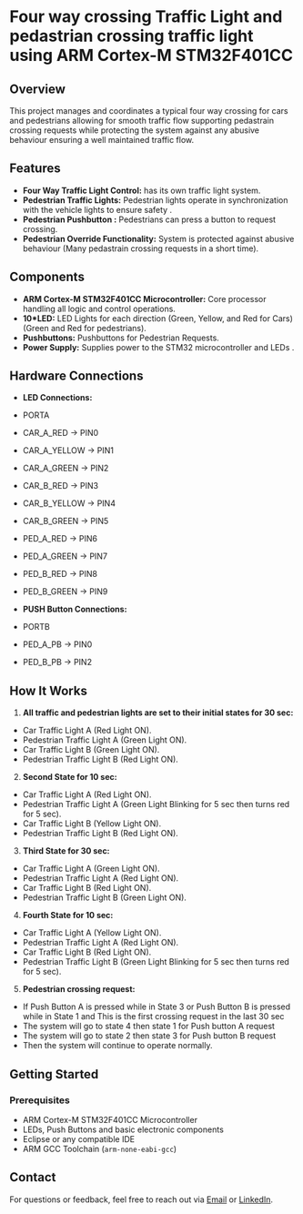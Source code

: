 # Four way crossing Traffic Light and pedastrian crossing traffic light using ARM Cortex-M STM32F401CC

## Overview

This project manages and coordinates a typical four way crossing for cars and pedestrians allowing for smooth traffic flow supporting
pedastrain crossing requests while protecting the system against any abusive behaviour ensuring a well maintained traffic flow.

## Features

- **Four Way Traffic Light Control:** has its own traffic light system.
- **Pedestrian Traffic Lights:** Pedestrian lights operate in synchronization with the vehicle lights to ensure safety .
- **Pedestrian Pushbutton :** Pedestrians can press a button to request crossing.
- **Pedestrian Override Functionality:** System is protected against abusive behaviour (Many pedastrain crossing requests in a short time).

## Components

- **ARM Cortex-M STM32F401CC Microcontroller:** Core processor handling all logic and control operations.
- **10\*LED:** LED Lights for each direction (Green, Yellow, and Red for Cars) (Green and Red for pedestrians).
- **Pushbuttons:** Pushbuttons for Pedestrian Requests.
- **Power Supply:** Supplies power to the STM32 microcontroller and LEDs .

## Hardware Connections

- **LED Connections:**
- PORTA
- CAR_A_RED -> PIN0
- CAR_A_YELLOW -> PIN1
- CAR_A_GREEN -> PIN2
- CAR_B_RED -> PIN3
- CAR_B_YELLOW -> PIN4
- CAR_B_GREEN -> PIN5
- PED_A_RED -> PIN6
- PED_A_GREEN -> PIN7
- PED_B_RED -> PIN8
- PED_B_GREEN -> PIN9

- **PUSH Button Connections:**
- PORTB
- PED_A_PB -> PIN0
- PED_B_PB -> PIN2

## How It Works

1. **All traffic and pedestrian lights are set to their initial states for 30 sec:**

- Car Traffic Light A (Red Light ON).
- Pedestrian Traffic Light A (Green Light ON).
- Car Traffic Light B (Green Light ON).
- Pedestrian Traffic Light B (Red Light ON).

2. **Second State for 10 sec:**

- Car Traffic Light A (Red Light ON).
- Pedestrian Traffic Light A (Green Light Blinking for 5 sec then turns red for 5 sec).
- Car Traffic Light B (Yellow Light ON).
- Pedestrian Traffic Light B (Red Light ON).

3. **Third State for 30 sec:**

- Car Traffic Light A (Green Light ON).
- Pedestrian Traffic Light A (Red Light ON).
- Car Traffic Light B (Red Light ON).
- Pedestrian Traffic Light B (Green Light ON).

4. **Fourth State for 10 sec:**

- Car Traffic Light A (Yellow Light ON).
- Pedestrian Traffic Light A (Red Light ON).
- Car Traffic Light B (Red Light ON).
- Pedestrian Traffic Light B (Green Light Blinking for 5 sec then turns red for 5 sec).

5. **Pedestrian crossing request:**

- If Push Button A is pressed while in State 3 or Push Button B is pressed while in State 1 and This is the first crossing request in the last 30 sec
- The system will go to state 4 then state 1 for Push button A request
- The system will go to state 2 then state 3 for Push button B request
- Then the system will continue to operate normally.

## Getting Started

### Prerequisites

- ARM Cortex-M STM32F401CC Microcontroller
- LEDs, Push Buttons and basic electronic components
- Eclipse or any compatible IDE
- ARM GCC Toolchain (`arm-none-eabi-gcc`)

## Contact

For questions or feedback, feel free to reach out via [Email](mahmoudd.essam1@gmail.com) or [LinkedIn](www.linkedin.com/in/mahmoud-essam-b66b8a244).
